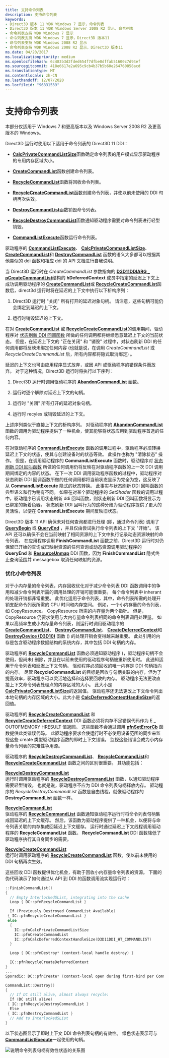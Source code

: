 ```yaml
---
title: 支持命令列表
description: 支持命令列表
keywords:
- Direct3D 版本 11 WDK Windows 7 显示，命令列表
- Direct3D 版本 11 WDK Windows Server 2008 R2 显示，命令列表
- 命令列表支持 WDK Windows 7 显示
- 命令列表支持 WDK Windows 7 显示，Direct3D 版本11
- 命令列表支持 WDK Windows 2008 R2 显示
- 命令列表支持 WDK Windows 2008 R2 显示，Direct3D 版本11
ms.date: 04/20/2017
ms.localizationpriority: medium
ms.openlocfilehash: 6c483b3d2fded654f7dfbe0dffab51600c7d94ef
ms.sourcegitcommit: 418e6617e2a695c9cb4b37b5b60e264760858acd
ms.translationtype: MT
ms.contentlocale: zh-CN
ms.lasthandoff: 12/07/2020
ms.locfileid: "96831539"
---
```

# <a name="supporting-command-lists"></a>支持命令列表


本部分仅适用于 Windows 7 和更高版本以及 Windows Server 2008 R2 及更高版本的 Windows。

Direct3D 运行时使用以下适用于命令列表的 Direct3D 11 DDI：

-   [**CalcPrivateCommandListSize**](/windows-hardware/drivers/ddi/d3d10umddi/nc-d3d10umddi-pfnd3d11ddi_calcprivatecommandlistsize)函数确定命令列表的用户模式显示驱动程序的专用内存区域大小。

-   [**CreateCommandList**](/windows-hardware/drivers/ddi/d3d10umddi/nc-d3d10umddi-pfnd3d11ddi_createcommandlist)函数创建命令列表。

-   [**RecycleCommandList**](/windows-hardware/drivers/ddi/d3d10umddi/nc-d3d10umddi-pfnd3d11ddi_recyclecommandlist)函数将回收命令列表。

-   [**RecycleCreateCommandList**](/windows-hardware/drivers/ddi/d3d10umddi/nc-d3d10umddi-pfnd3d11ddi_recyclecreatecommandlist)函数创建命令列表，并使以前未使用的 DDI 句柄再次失效。

-   [**DestroyCommandList**](/windows-hardware/drivers/ddi/d3d10umddi/nc-d3d10umddi-pfnd3d11ddi_destroycommandlist)函数销毁命令列表。

-   [**RecycleDestroyCommandList**](/windows-hardware/drivers/ddi/d3d10umddi/nc-d3d10umddi-pfnd3d11ddi_destroycommandlist)函数通知驱动程序需要对命令列表进行轻型销毁。

-   [**CommandListExecute**](/windows-hardware/drivers/ddi/d3d10umddi/nc-d3d10umddi-pfnd3d11ddi_commandlistexecute)函数运行命令列表。

驱动程序的 [**CommandListExecute**](/windows-hardware/drivers/ddi/d3d10umddi/nc-d3d10umddi-pfnd3d11ddi_commandlistexecute)、 [**CalcPrivateCommandListSize**](/windows-hardware/drivers/ddi/d3d10umddi/nc-d3d10umddi-pfnd3d11ddi_calcprivatecommandlistsize)、 [**CreateCommandList**](/windows-hardware/drivers/ddi/d3d10umddi/nc-d3d10umddi-pfnd3d11ddi_createcommandlist)和 [**DestroyCommandList**](/windows-hardware/drivers/ddi/d3d10umddi/nc-d3d10umddi-pfnd3d11ddi_destroycommandlist) 函数的语义大多都可以根据其他类似的 ddi 函数和相应 ddi 的 API 文档进行自我说明。

当 Direct3D 运行时在 *CreateCommandList* 参数指向的 [**D3D11DDIARG \_ pCreateCommandList**](/windows-hardware/drivers/ddi/d3d10umddi/ns-d3d10umddi-d3d11ddiarg_createcommandlist)结构的 **hDeferredContext** 成员中指定的延迟上下文上成功调用驱动程序的 [**CreateCommandList**](/windows-hardware/drivers/ddi/d3d10umddi/nc-d3d10umddi-pfnd3d11ddi_createcommandlist)或 [**RecycleCreateCommandList**](/windows-hardware/drivers/ddi/d3d10umddi/nc-d3d10umddi-pfnd3d11ddi_recyclecreatecommandlist)函数后，direct3d 运行时将在延迟的上下文中执行以下析构序列：

1.  Direct3D 运行时 "关闭" 所有打开的延迟对象句柄。 请注意，这些句柄可能仍会绑定到延迟的上下文。

2.  运行时销毁延迟的上下文。

在对 [**CreateCommandList**](/windows-hardware/drivers/ddi/d3d10umddi/nc-d3d10umddi-pfnd3d11ddi_createcommandlist) 或 [**RecycleCreateCommandList**](/windows-hardware/drivers/ddi/d3d10umddi/nc-d3d10umddi-pfnd3d11ddi_recyclecreatecommandlist)的调用期间，驱动程序对 [状态刷新 DDI 回调函数](/windows-hardware/drivers/ddi/index) 所做的任何调用都将继续愿意延迟上下文的当前状态。 但是，在延迟上下文的 "正在关闭" 和 "销毁" 过程中，对状态刷新 DDI 的任何调用都将反映未绑定任何内容 (也就是说，在调用 *CreateCommandList* 或 *RecycleCreateCommandList* 后，所有内容都将隐式取消绑定) 。

延迟的上下文也可由应用程序显式放弃，或因 API 或驱动程序的错误条件而放弃。 对于这种情况，Direct3D 运行时将执行以下序列：

1.  Direct3D 运行时调用驱动程序的 [**AbandonCommandList**](/windows-hardware/drivers/ddi/d3d10umddi/nc-d3d10umddi-pfnd3d11ddi_abandoncommandlist) 函数。

2.  运行时逐个解除对延迟上下文的句柄。

3.  运行时 "关闭" 所有打开的延迟对象句柄。

4.  运行时 recyles 或销毁延迟的上下文。

上述序列类似于直接上下文的析构序列。 对驱动程序的 [**AbandonCommandList**](/windows-hardware/drivers/ddi/d3d10umddi/nc-d3d10umddi-pfnd3d11ddi_abandoncommandlist) 函数的调用为驱动程序提供了一种机会，使其能够将状态应用到驱动程序首选的任何内容。

在对驱动程序的 [**CommandListExecute**](/windows-hardware/drivers/ddi/d3d10umddi/nc-d3d10umddi-pfnd3d11ddi_commandlistexecute) 函数的调用过程中，驱动程序必须转换延迟上下文的状态，使其与创建设备时的状态等效。 此操作也称为 "清除状态" 操作。 但是，在调用驱动程序的 **CommandListExecute** 函数时，驱动程序对 [状态刷新 DDI 回叫函数](/windows-hardware/drivers/ddi/index) 所做的任何调用仍将反映在对驱动程序函数的上一次 DDI 调用期间绑定的内容的状态。 在下一次 DDI 调用驱动程序函数的过程中，驱动程序对状态刷新 DDI 回调函数所做的任何调用都将当前状态显示为完全为空，这反映了从 **CommandListExecute** 隐式的状态转换。 此事实与状态刷新 DDI 回叫函数的典型语义和行为稍有不同。 如果在对某个驱动程序的 *SetShader* 函数的调用过程中，驱动程序已调用状态刷新 ddi 回叫函数，则状态刷新 DDI 回叫函数将显示为已绑定的新着色器。 状态刷新 DDI 回叫行为的这种分歧为驱动程序提供了更大的灵活性，以便在 **CommandListExecute** 期间反映旧状态。

Direct3D 版本 11 API 确保未对任何查询都进行处理 (即，通过命令列表) 调用了 [**QueryBegin**](/windows-hardware/drivers/ddi/d3d10umddi/nc-d3d10umddi-pfnd3d10ddi_querybegin) 或 [**QueryEnd**](/windows-hardware/drivers/ddi/d3d10umddi/nc-d3d10umddi-pfnd3d10ddi_queryend) ，并且仅由尝试执行命令列表的上下文 "开始"。 该 API 还可以确保不会在当前映射了相同资源的上下文中执行记录动态资源映射的命令列表。 在应用程序调用 **FinishCommandList** 函数之前，Direct3D 运行时对仍保留已开始的查询或已映射资源的任何查询或动态资源调用驱动程序的 **QueryEnd** 和 [**ResourceUnmap**](/windows-hardware/drivers/ddi/d3d10umddi/nc-d3d10umddi-pfnd3d10ddi_resourceunmap) DDI 函数，因为 **FinishCommandList** 隐式终止查询范围并 messagebox 取消任何映射的资源。

### <a name="span-idoptimization_for_small_command_listsspanspan-idoptimization_for_small_command_listsspan-optimization-for-small-command-lists"></a><span id="optimization_for_small_command_lists"></span><span id="OPTIMIZATION_FOR_SMALL_COMMAND_LISTS"></span> 优化小命令列表

对于小内存量的命令列表，内存回收优化对于减少命令列表 DDI 函数调用中的争用和减少命令列表所需的调用处理的开销可能很重要。 每个命令列表中 inherant 的处理开销都非常重要。 此优化适用于命令列表，其中，命令列表所需的处理开销支配命令列表所需的 CPU 时间和内存空间。 例如，一个小内存量的命令列表，如 CopyResource。 CopyResource 所需的内存量为两个指针。 但是，CopyResource 仍要求使用与大内存量命令列表相同的命令列表调用处理量。 如果以高频率生成小内存量命令列表，则运行时调用驱动程序的 [**CreateCommandList**](/windows-hardware/drivers/ddi/d3d10umddi/nc-d3d10umddi-pfnd3d11ddi_createcommandlist)、 [**DestroyCommandList**](/windows-hardware/drivers/ddi/d3d10umddi/nc-d3d10umddi-pfnd3d11ddi_destroycommandlist)、 [**CreateDeferredContext**](/windows-hardware/drivers/ddi/d3d10umddi/nc-d3d10umddi-pfnd3d11ddi_createdeferredcontext)和 [**DestroyDevice (D3D10)**](/windows-hardware/drivers/ddi/d3d10umddi/nc-d3d10umddi-pfnd3d10ddi_destroydevice) 函数 () 的处理开销会变得越来越重要。 此处引用的内存是包含驱动程序数据结构的系统内存，其中包括 DDI 句柄的内存。

驱动程序的 [**RecycleCommandList**](/windows-hardware/drivers/ddi/d3d10umddi/nc-d3d10umddi-pfnd3d11ddi_recyclecommandlist) 函数必须通知驱动程序 (，驱动程序句柄不会使用，但尚未) 删除，并且在以前未使用的驱动程序句柄被重新使用时。 此通知适用于命令列表和延迟上下文句柄。 驱动程序必须回收的唯一内存是 DDI 句柄指向的内存。 尽管 **RecycleCommandList** 的目标是回收与句柄关联的内存，但为了提高效率，驱动程序可以灵活地选择和选择要回收的内存。 驱动程序无法更改直接上下文命令列表处理点的内存区域的大小。 此大小是 [**CalcPrivateCommandListSize**](/windows-hardware/drivers/ddi/d3d10umddi/nc-d3d10umddi-pfnd3d11ddi_calcprivatecommandlistsize)的返回值。 驱动程序还无法更改上下文命令列出本地句柄的内存区域的大小。此大小是 [**CalcDeferredContextHandleSize**](/windows-hardware/drivers/ddi/d3d10umddi/nc-d3d10umddi-pfnd3d11ddi_calcdeferredcontexthandlesize)的返回值。

驱动程序的 [**RecycleCreateCommandList**](/windows-hardware/drivers/ddi/d3d10umddi/nc-d3d10umddi-pfnd3d11ddi_recyclecreatecommandlist) 和 [**RecycleCreateDeferredContext**](/windows-hardware/drivers/ddi/d3d10umddi/nc-d3d10umddi-pfnd3d11ddi_recyclecreatedeferredcontext) DDI 函数必须将内存不足错误代码作为 E \_ OUTOFMEMORY HRESULT 值返回。 这些函数不会通过调用 [**pfnSetErrorCb**](/windows-hardware/drivers/ddi/d3d10umddi/nc-d3d10umddi-pfnd3d10ddi_seterror_cb) 函数提供此类错误代码。 此驱动程序要求会使运行时不必使用设备范围的同步来监视这些 create 类型驱动程序函数的即时上下文错误。 监视这些错误会成为小内存量命令列表的灾难性争用源。

驱动程序的 [**RecycleDestroyCommandList**](/windows-hardware/drivers/ddi/d3d10umddi/nc-d3d10umddi-pfnd3d11ddi_destroycommandlist)、 [**RecycleCommandList**](/windows-hardware/drivers/ddi/d3d10umddi/nc-d3d10umddi-pfnd3d11ddi_recyclecommandlist)和 [**RecycleCreateCommandList**](/windows-hardware/drivers/ddi/d3d10umddi/nc-d3d10umddi-pfnd3d11ddi_recyclecreatecommandlist) 函数之间的区别很重要。 其功能包括：

<span id="RecycleDestroyCommandList"></span><span id="recycledestroycommandlist"></span><span id="RECYCLEDESTROYCOMMANDLIST"></span>[**RecycleDestroyCommandList**](/windows-hardware/drivers/ddi/d3d10umddi/nc-d3d10umddi-pfnd3d11ddi_destroycommandlist)  
运行时调用驱动程序的 [**RecycleDestroyCommandList**](/windows-hardware/drivers/ddi/d3d10umddi/nc-d3d10umddi-pfnd3d11ddi_destroycommandlist) 函数，以通知驱动程序需要轻型销毁。 也就是说，驱动程序不应为 DDI 命令列表句柄释放内存。 驱动程序的 *RecycleDestroyCommandList* 函数是自由线程，就像驱动程序的 **DestroyCommandList** 函数一样。

<span id="RecycleCommandList"></span><span id="recyclecommandlist"></span><span id="RECYCLECOMMANDLIST"></span>[**RecycleCommandList**](/windows-hardware/drivers/ddi/d3d10umddi/nc-d3d10umddi-pfnd3d11ddi_recyclecommandlist)  
驱动程序的 [**RecycleCommandList**](/windows-hardware/drivers/ddi/d3d10umddi/nc-d3d10umddi-pfnd3d11ddi_recyclecommandlist) 函数通知驱动程序运行时将命令列表句柄集成回延迟的上下文缓存。 然后，该函数为驱动程序提供了一种机会，以便将与命令列表关联的内存集成回延迟上下文缓存。 运行时通过延迟上下文线程调用驱动程序的 **RecycleCommandList** 函数。 **RecycleCommandList** DDI 函数降低了驱动程序执行其自身同步的需要。

<span id="RecycleCreateCommandList"></span><span id="recyclecreatecommandlist"></span><span id="RECYCLECREATECOMMANDLIST"></span>[**RecycleCreateCommandList**](/windows-hardware/drivers/ddi/d3d10umddi/nc-d3d10umddi-pfnd3d11ddi_recyclecreatecommandlist)  
运行时调用驱动程序的 [**RecycleCreateCommandList**](/windows-hardware/drivers/ddi/d3d10umddi/nc-d3d10umddi-pfnd3d11ddi_recyclecreatecommandlist) 函数，使以前未使用的 DDI 句柄再次生效。

这些回收 DDI 函数提供优化机会，有助于回收小内存量命令列表的资源。 下面的伪代码演示了如何通过从 API 到 DDI 的函数调用流实现运行时：

```cpp
::FinishCommandList()
{
  // Empty InterlockedSList, integrating into the cache
  Loop { DC::pfnRecycleCommandList }

  If (Previously Destroyed CommandList Available)
 { IC::pfnRecycleCreateCommandList }
 else
  {
    IC::pfnCalcPrivateCommandListSize
    IC::pfnCreateCommandList
    IC::pfnCalcDeferredContextHandleSize(D3D11DDI_HT_COMMANDLIST)
  }

  Loop { DC::pfnDestroy* (context-local handle destroy) }

  IC::pfnRecycleCreateDeferredContext
}
...
Sporadic: DC::pfnCreate* (context-local open during first-bind per CommandList)

CommandList::Destroy()
{
  // If DC still alive, almost always recycle:
  If (DC still alive)
 { IC::pfnRecycleDestroyCommandList }
  Else
 { IC::pfnDestroyCommandList }
  // Add to InterlockedSList
}
```

以下状态图显示了即时上下文 DDI 命令列表句柄的有效性。 绿色状态表示可与 [**CommandListExecute**](/windows-hardware/drivers/ddi/d3d10umddi/nc-d3d10umddi-pfnd3d11ddi_commandlistexecute)一起使用的句柄。

![说明命令列表句柄有效性状态的关系图](images/d3d11ddi2.png)

 

